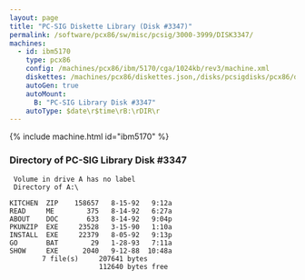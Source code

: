 ```yaml
---
layout: page
title: "PC-SIG Diskette Library (Disk #3347)"
permalink: /software/pcx86/sw/misc/pcsig/3000-3999/DISK3347/
machines:
  - id: ibm5170
    type: pcx86
    config: /machines/pcx86/ibm/5170/cga/1024kb/rev3/machine.xml
    diskettes: /machines/pcx86/diskettes.json,/disks/pcsigdisks/pcx86/diskettes.json
    autoGen: true
    autoMount:
      B: "PC-SIG Library Disk #3347"
    autoType: $date\r$time\rB:\rDIR\r
---
```


{% include machine.html id="ibm5170" %}

### Directory of PC-SIG Library Disk #3347

     Volume in drive A has no label
     Directory of A:\

    KITCHEN  ZIP    158657   8-15-92   9:12a
    READ     ME        375   8-14-92   6:27a
    ABOUT    DOC       633   8-14-92   9:04p
    PKUNZIP  EXE     23528   3-15-90   1:10a
    INSTALL  EXE     22379   8-05-92   9:13p
    GO       BAT        29   1-28-93   7:11a
    SHOW     EXE      2040   9-12-88  10:48a
            7 file(s)     207641 bytes
                          112640 bytes free
